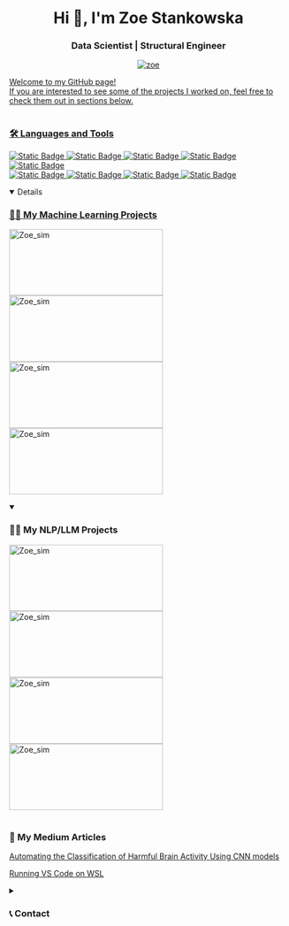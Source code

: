 <h1 align="center">Hi 👋, I'm Zoe Stankowska</h1>
<h3 align="center">Data Scientist | Structural Engineer</h3>
<p align="center"> <a href="https://www.linkedin.com/in/zoe-stankowska/" target="blank"><img src="https://img.shields.io/badge/LinkedIn-0077B5?style=for-the-badge&logo=linkedin&logoColor=white" alt="zoe"  </p>

Welcome to my GitHub page! </br>
If you are interested to see some of the projects I worked on, feel free to check them out in sections below.

#

### 🛠️ Languages and Tools


![Static Badge](https://img.shields.io/badge/Python-14354C?style=for-the-badge&logo=python&logoColor=white)
![Static Badge](https://img.shields.io/badge/TensorFlow-FF6F00?style=for-the-badge&logo=tensorflow&logoColor=white)
![Static Badge](https://img.shields.io/badge/GIT-E44C30?style=for-the-badge&logo=git&logoColor=white)
![Static Badge](https://img.shields.io/badge/Flask-000000?style=for-the-badge&logo=flask&logoColor=white)
![Static Badge](https://img.shields.io/badge/Docker-4059f7?style=for-the-badge&logo=Docker&logoColor=4059f7&color=c7cced)  
![Static Badge](https://img.shields.io/badge/Amazon_AWS-FF9900?style=for-the-badge&logo=amazonaws&logoColor=white)
![Static Badge](https://img.shields.io/badge/PostgreSQL-4169E1?style=for-the-badge&logo=postgresql&logoColor=black)
![Static Badge](https://img.shields.io/badge/Linux-FCC624?style=for-the-badge&logo=linux&logoColor=black)
![Static Badge](https://img.shields.io/badge/Airflow-017CEE?style=for-the-badge&logo=Apache%20Airflow&logoColor=white)

<details open> 
  <summary><h3>👨‍💻 My Machine Learning Projects </h3></summary>
   <p align="left">
    <a href="https://github.com/zstankow/harmful_brain_activity_classification"><img width="278" height="120" src="https://github-readme-stats.vercel.app/api/pin/?username=zstankow&repo=harmful_brain_activity_classification&theme=react&bg_color=1F222E&title_color=ffff80&hide_border=true&icon_color=F8D866&show_icons=false&show_description=false" alt="Zoe_sim"></a>
    <a href="https://github.com/zstankow/db-design-atp"><img width="278" height="120" src="https://github-readme-stats.vercel.app/api/pin/?username=zstankow&repo=db-design-atp&theme=react&bg_color=1F222E&title_color=ffff80&hide_border=true&icon_color=F8D866&show_icons=false&show_description=false" alt="Zoe_sim"></a>
    <a href="https://github.com/zstankow/chitchat_bot"><img width="278" height="120" src="https://github-readme-stats.vercel.app/api/pin/?username=zstankow&repo=chitchat_bot&theme=react&bg_color=1F222E&title_color=ffff80&hide_border=true&icon_color=F8D866&show_icons=false&show_description=false" alt="Zoe_sim"></a>
    <a href="https://github.com/zstankow/anomaly_detection"><img width="278" height="120" src="https://github-readme-stats.vercel.app/api/pin/?username=zstankow&repo=anomaly_detection&theme=react&bg_color=1F222E&title_color=ffff80&hide_border=true&icon_color=F8D866&show_icons=false&show_description=false" alt="Zoe_sim"></a>
  </p>
  
<details open> 
  <summary><h3>👨‍💻 My NLP/LLM Projects </h3></summary>
     <p align="left">
        <a href="https://github.com/zstankow/simple_FAQ_answer_retrieval"><img width="278" height="120" src="https://github-readme-stats.vercel.app/api/pin/?username=zstankow&repo=simple_FAQ_answer_retrieval&theme=react&bg_color=1F222E&title_color=ffff80&hide_border=true&icon_color=F8D866&show_icons=false&show_description=false" alt="Zoe_sim"></a>
        <a href="https://github.com/zstankow/FAQ_search_engine"><img width="278" height="120" src="https://github-readme-stats.vercel.app/api/pin/?username=zstankow&repo=FAQ_search_engine&theme=react&bg_color=1F222E&title_color=ffff80&hide_border=true&icon_color=F8D866&show_icons=false&show_description=false" alt="Zoe_sim"></a>
        <a href="https://github.com/zstankow/ollama-FAQ-assistant"><img width="278" height="120" src="https://github-readme-stats.vercel.app/api/pin/?username=zstankow&repo=ollama-FAQ-assistant&theme=react&bg_color=1F222E&title_color=ffff80&hide_border=true&icon_color=F8D866&show_icons=false&show_description=false" alt="Zoe_sim"></a>
       <a href="https://github.com/zstankow/recipe-recommendation-system"><img width="278" height="120" src="https://github-readme-stats.vercel.app/api/pin/?username=zstankow&repo=recipe-recommendation-system&theme=react&bg_color=1F222E&title_color=ffff80&hide_border=true&icon_color=F8D866&show_icons=false&show_description=true" alt="Zoe_sim"></a>
    </p>
</details>
        
# 
### 📕 My Medium Articles
[Automating the Classification of Harmful Brain Activity Using CNN models](https://medium.com/@stankowskizoe/automating-the-classification-of-harmful-brain-activity-using-cnn-models-8a5f0624e94f)

[Running VS Code on WSL](https://medium.com/@stankowskizoe/running-vs-code-on-wsl-c1f0d4a483ca)

<details closed> 
  <summary><h3>📞 Contact</h3></summary>

Hello!
If you would like to collaborate on some project, have a question, or just want to connect, I would be happy to get to know you!
The best way to contact me is via connecting on LinkedIn.
<p align="left">
  <a href="https://www.linkedin.com/in/zoe-stankowska/"><img width="32px" alt="LinkedIn" title="LinkedIn" src="https://i.imgur.com/B1QTZc8.png"/></a>
</p>

</details>

